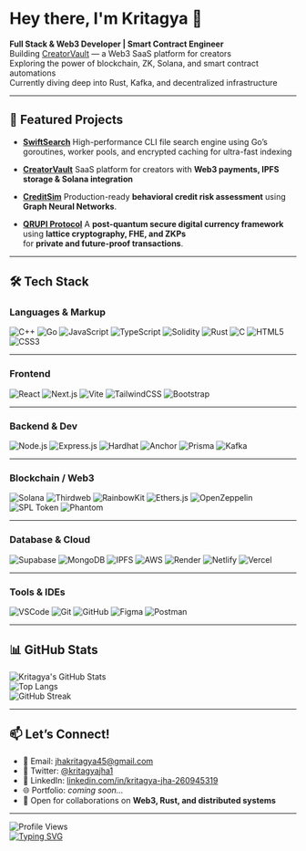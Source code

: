 # Hey there, I'm Kritagya 👋

**Full Stack & Web3 Developer | Smart Contract Engineer**  
Building [CreatorVault](https://github.com/Kritagya123611/CreatorVault) — a Web3 SaaS platform for creators  
Exploring the power of blockchain, ZK, Solana, and smart contract automations  
Currently diving deep into Rust, Kafka, and decentralized infrastructure  

---

## 🚀 Featured Projects  

- [**SwiftSearch**](https://github.com/Kritagya123611/SwiftSearch)
  High-performance CLI file search engine using Go’s goroutines, worker pools, and encrypted caching for ultra-fast indexing

- [**CreatorVault**](https://github.com/Kritagya123611/Creator-Vault)
  SaaS platform for creators with **Web3 payments, IPFS storage & Solana integration**  

- [**CreditSim**](https://github.com/Kritagya123611/credit_sim)  Production-ready **behavioral credit risk assessment** using **Graph Neural Networks**.  

- [**QRUPI Protocol**](https://github.com/Kritagya123611/QRUPI-protocol)
  A **post-quantum secure digital currency framework** using **lattice cryptography, FHE, and ZKPs**  
  for **private and future-proof transactions**.  

---

## 🛠 Tech Stack  

### Languages & Markup  
![C++](https://img.shields.io/badge/C++-00599C?style=for-the-badge&logo=cplusplus&logoColor=white)
![Go](https://img.shields.io/badge/Go-00ADD8?style=for-the-badge&logo=go&logoColor=white)
![JavaScript](https://img.shields.io/badge/JavaScript-F7DF1E?style=for-the-badge&logo=javascript&logoColor=black)
![TypeScript](https://img.shields.io/badge/TypeScript-3178C6?style=for-the-badge&logo=typescript&logoColor=white)
![Solidity](https://img.shields.io/badge/Solidity-363636?style=for-the-badge&logo=solidity&logoColor=white)
![Rust](https://img.shields.io/badge/Rust-000000?style=for-the-badge&logo=rust&logoColor=white)
![C](https://img.shields.io/badge/C-00599C?style=for-the-badge&logo=c&logoColor=white)
![HTML5](https://img.shields.io/badge/HTML5-E34F26?style=for-the-badge&logo=html5&logoColor=white)
![CSS3](https://img.shields.io/badge/CSS3-1572B6?style=for-the-badge&logo=css3&logoColor=white)

---

###  Frontend
![React](https://img.shields.io/badge/React-20232A?style=for-the-badge&logo=react&logoColor=61DAFB)
![Next.js](https://img.shields.io/badge/Next.js-000000?style=for-the-badge&logo=nextdotjs&logoColor=white)
![Vite](https://img.shields.io/badge/Vite-646CFF?style=for-the-badge&logo=vite&logoColor=white)
![TailwindCSS](https://img.shields.io/badge/Tailwind_CSS-38B2AC?style=for-the-badge&logo=tailwind-css&logoColor=white)
![Bootstrap](https://img.shields.io/badge/Bootstrap-7952B3?style=for-the-badge&logo=bootstrap&logoColor=white)

---

### Backend & Dev  
![Node.js](https://img.shields.io/badge/Node.js-339933?style=for-the-badge&logo=node.js&logoColor=white)
![Express.js](https://img.shields.io/badge/Express-000000?style=for-the-badge&logo=express&logoColor=white)
![Hardhat](https://img.shields.io/badge/Hardhat-F1C40F?style=for-the-badge&logo=ethereum&logoColor=black)
![Anchor](https://img.shields.io/badge/Anchor-000000?style=for-the-badge&logo=solana&logoColor=white)
![Prisma](https://img.shields.io/badge/Prisma-2D3748?style=for-the-badge&logo=prisma&logoColor=white)
![Kafka](https://img.shields.io/badge/Apache_Kafka-231F20?style=for-the-badge&logo=apache-kafka&logoColor=white)

---

### Blockchain / Web3  
![Solana](https://img.shields.io/badge/Solana-3a0ca3?style=for-the-badge&logo=solana&logoColor=white)
![Thirdweb](https://img.shields.io/badge/Thirdweb-000000?style=for-the-badge&logo=thirdweb&logoColor=white)
![RainbowKit](https://img.shields.io/badge/RainbowKit-3A0CA3?style=for-the-badge&logo=rainbow&logoColor=white)
![Ethers.js](https://img.shields.io/badge/Ethers.js-29336C?style=for-the-badge&logo=ethereum&logoColor=white)
![OpenZeppelin](https://img.shields.io/badge/OpenZeppelin-4E5EE4?style=for-the-badge&logo=openzeppelin&logoColor=white)
![SPL Token](https://img.shields.io/badge/SPL--Token-000000?style=for-the-badge&logo=solana&logoColor=white)
![Phantom](https://img.shields.io/badge/Phantom-551BF9?style=for-the-badge&logo=phantom&logoColor=white)

---

### Database & Cloud  
![Supabase](https://img.shields.io/badge/Supabase-3ECF8E?style=for-the-badge&logo=supabase&logoColor=white)
![MongoDB](https://img.shields.io/badge/MongoDB-4EA94B?style=for-the-badge&logo=mongodb&logoColor=white)
![IPFS](https://img.shields.io/badge/IPFS-65C2CB?style=for-the-badge&logo=ipfs&logoColor=white)
![AWS](https://img.shields.io/badge/AWS-232F3E?style=for-the-badge&logo=amazon-aws&logoColor=white)
![Render](https://img.shields.io/badge/Render-46E3B7?style=for-the-badge&logo=render&logoColor=black)
![Netlify](https://img.shields.io/badge/Netlify-00C7B7?style=for-the-badge&logo=netlify&logoColor=white)
![Vercel](https://img.shields.io/badge/Vercel-000000?style=for-the-badge&logo=vercel&logoColor=white)

---

### Tools & IDEs  
![VSCode](https://img.shields.io/badge/VS_Code-007ACC?style=for-the-badge&logo=visual-studio-code&logoColor=white)
![Git](https://img.shields.io/badge/Git-F05032?style=for-the-badge&logo=git&logoColor=white)
![GitHub](https://img.shields.io/badge/GitHub-181717?style=for-the-badge&logo=github&logoColor=white)
![Figma](https://img.shields.io/badge/Figma-F24E1E?style=for-the-badge&logo=figma&logoColor=white)
![Postman](https://img.shields.io/badge/Postman-FF6C37?style=for-the-badge&logo=postman&logoColor=white)

---

## 📊 GitHub Stats  

![Kritagya's GitHub Stats](https://github-readme-stats.vercel.app/api?username=Kritagya123611&show_icons=true&theme=github_dark)  
![Top Langs](https://github-readme-stats.vercel.app/api/top-langs/?username=Kritagya123611&layout=compact&theme=github_dark)  
![GitHub Streak](https://streak-stats.demolab.com/?user=Kritagya123611&theme=github-dark&hide_border=true)  

---

## 📫 Let’s Connect!  

- 📩 Email: [jhakritagya45@gmail.com](mailto:jhakritagya45@gmail.com)  
- 🧠 Twitter: [@kritagyajha1](https://x.com/kritagyajha1)  
- 💼 LinkedIn: [linkedin.com/in/kritagya-jha-260945319](https://www.linkedin.com/in/kritagya-jha-260945319/)  
- 🌐 Portfolio: *coming soon...*  
- 🤝 Open for collaborations on **Web3, Rust, and distributed systems**  

---

![Profile Views](https://komarev.com/ghpvc/?username=Kritagya123611&color=blueviolet&style=flat)  
[![Typing SVG](https://readme-typing-svg.herokuapp.com?color=%2336BCF7&lines=Full+Stack+Developer;Web3+Engineer;Rust+%7C+Solidity+%7C+Kafka;Building+decentralized+infra)](https://git.io/typing-svg)

